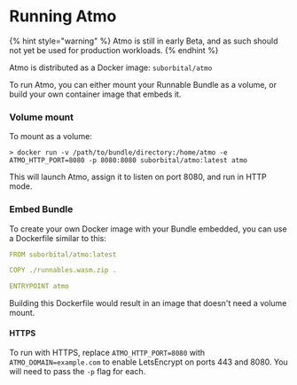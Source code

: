 # Running Atmo

{% hint style="warning" %}
Atmo is still in early Beta, and as such should not yet be used for production workloads.
{% endhint %}

Atmo is distributed as a Docker image: `suborbital/atmo` 

To run Atmo, you can either mount your Runnable Bundle as a volume, or build your own container image that embeds it.

### Volume mount

To mount as a volume:

```text
> docker run -v /path/to/bundle/directory:/home/atmo -e ATMO_HTTP_PORT=8080 -p 8080:8080 suborbital/atmo:latest atmo
```

This will launch Atmo, assign it to listen on port 8080, and run in HTTP mode.

### Embed Bundle

To create your own Docker image with your Bundle embedded, you can use a Dockerfile similar to this:

```yaml
FROM suborbital/atmo:latest

COPY ./runnables.wasm.zip .

ENTRYPOINT atmo
```

Building this Dockerfile would result in an image that doesn't need a volume mount.

#### HTTPS

To run with HTTPS, replace `ATMO_HTTP_PORT=8080` with `ATMO_DOMAIN=example.com` to enable LetsEncrypt on ports 443 and 8080. You will need to pass the `-p` flag for each.

